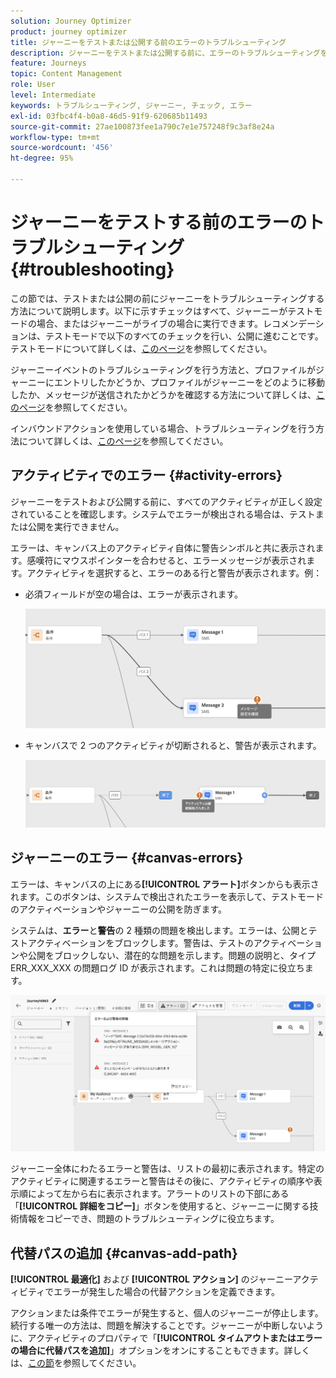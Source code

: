 ```yaml
---
solution: Journey Optimizer
product: journey optimizer
title: ジャーニーをテストまたは公開する前のエラーのトラブルシューティング
description: ジャーニーをテストまたは公開する前に、エラーのトラブルシューティングを行う方法について説明します。
feature: Journeys
topic: Content Management
role: User
level: Intermediate
keywords: トラブルシューティング, ジャーニー, チェック, エラー
exl-id: 03fbc4f4-b0a8-46d5-91f9-620685b11493
source-git-commit: 27ae100873fee1a790c7e1e757248f9c3af8e24a
workflow-type: tm+mt
source-wordcount: '456'
ht-degree: 95%

---
```


# ジャーニーをテストする前のエラーのトラブルシューティング {#troubleshooting}

この節では、テストまたは公開の前にジャーニーをトラブルシューティングする方法について説明します。以下に示すチェックはすべて、ジャーニーがテストモードの場合、またはジャーニーがライブの場合に実行できます。レコメンデーションは、テストモードで以下のすべてのチェックを行い、公開に進むことです。テストモードについて詳しくは、[このページ](../building-journeys/testing-the-journey.md)を参照してください。

ジャーニーイベントのトラブルシューティングを行う方法と、プロファイルがジャーニーにエントリしたかどうか、プロファイルがジャーニーをどのように移動したか、メッセージが送信されたかどうかを確認する方法について詳しくは、[このページ](troubleshooting-execution.md)を参照してください。

インバウンドアクションを使用している場合、トラブルシューティングを行う方法について詳しくは、[このページ](troubleshooting-inbound.md)を参照してください。

## アクティビティでのエラー {#activity-errors}

ジャーニーをテストおよび公開する前に、すべてのアクティビティが正しく設定されていることを確認します。システムでエラーが検出される場合は、テストまたは公開を実行できません。

エラーは、キャンバス上のアクティビティ自体に警告シンボルと共に表示されます。感嘆符にマウスポインターを合わせると、エラーメッセージが表示されます。アクティビティを選択すると、エラーのある行と警告が表示されます。例：

* 必須フィールドが空の場合は、エラーが表示されます。

  ![](assets/journey63.png)

* キャンバスで 2 つのアクティビティが切断されると、警告が表示されます。

  ![](assets/canvas-disconnected.png)

## ジャーニーのエラー {#canvas-errors}

エラーは、キャンバスの上にある&#x200B;**[!UICONTROL アラート]**&#x200B;ボタンからも表示されます。このボタンは、システムで検出されたエラーを表示して、テストモードのアクティベーションやジャーニーの公開を防ぎます。

システムは、**エラー**&#x200B;と&#x200B;**警告**&#x200B;の 2 種類の問題を検出します。エラーは、公開とテストアクティベーションをブロックします。警告は、テストのアクティベーションや公開をブロックしない、潜在的な問題を示します。問題の説明と、タイプ ERR_XXX_XXX の問題ログ ID が表示されます。これは問題の特定に役立ちます。

![](assets/journey-error-and-warning.png)

<!--Most of the time, errors detected by the system are linked to errors visible on the activities but they can also relate to other issues. In all cases, check alerts and resolve the issue using to the error description. If you cannot identify the issue, use the **[!UICONTROL Copy details]** button to store the alerts, and send them to your administrator.-->

ジャーニー全体にわたるエラーと警告は、リストの最初に表示されます。特定のアクティビティに関連するエラーと警告はその後に、アクティビティの順序や表示順によって左から右に表示されます。アラートのリストの下部にある「**[!UICONTROL 詳細をコピー]**」ボタンを使用すると、ジャーニーに関する技術情報をコピーでき、問題のトラブルシューティングに役立ちます。

## 代替パスの追加 {#canvas-add-path}

**[!UICONTROL 最適化]** および **[!UICONTROL アクション]** のジャーニーアクティビティでエラーが発生した場合の代替アクションを定義できます。

アクションまたは条件でエラーが発生すると、個人のジャーニーが停止します。続行する唯一の方法は、問題を解決することです。ジャーニーが中断しないように、アクティビティのプロパティで「**[!UICONTROL タイムアウトまたはエラーの場合に代替パスを追加]**」オプションをオンにすることもできます。詳しくは、[この節](../building-journeys/using-the-journey-designer.md#paths)を参照してください。
